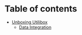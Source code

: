 # Table of contents

* [Unboxing Utilibox](README.md)
  * [Data Integration](readme/data-integration.md)
